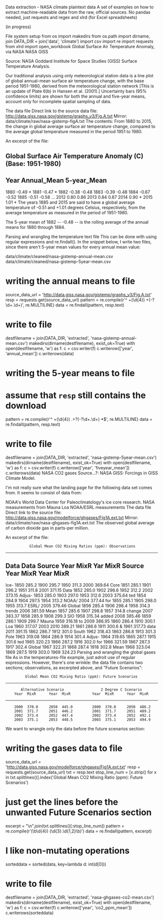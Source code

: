 Data extraction - NASA climate plaintext data
A set of examples on how to extract machine-readable data from the raw, official sources. No pandas needed, just requests and regex and xlrd (for Excel spreadsheets)

(in progress)

File system setup
from os import makedirs
from os.path import dirname, join
DATA_DIR = join('data', 'climate')
import csv
import re
import requests
from xlrd import open_workbook
Global Surface Air Temperature Anomaly, via NASA
NASA GISS

Source: NASA Goddard Institute for Space Studies (GISS) Surface Temperature Analysis.

Our traditional analysis using only meteorological station data is a line plot of global annual-mean surface air temperature change, with the base period 1951-1980, derived from the meteorological station network [This is an update of Plate 6(b) in Hansen et al. (2001).] Uncertainty bars (95% confidence limits) are shown for both the annual and five-year means, account only for incomplete spatial sampling of data.

The data file
Direct link to the source data file: http://data.giss.nasa.gov/gistemp/graphs_v3/Fig.A.txt
Mirror: data/climate/raw/nasa-gistemp-figA.txt
The contents: From 1880 to 2015, the change in global average surface air temperature change, compared to the average global temperature measured in the period 1951 to 1980.

An excerpt of the file:

Global Surface Air Temperature Anomaly (C) (Base: 1951-1980)
------------------------------------------------------------
 Year  Annual_Mean 5-year_Mean
--------------------------------
 1880     -0.49         *
 1881     -0.47         *
 1882     -0.38     -0.48
 1883     -0.39     -0.48
 1884     -0.67     -0.52
 1885     -0.51     -0.58
...
 2012      0.80      0.86
 2013      0.84      0.87
 2014      0.90         *
 2015      1.01         *
The years 1885 and 2015 are said to have a global average temperature of -0.51 and +1.01 degrees Celsius, respectively, from the average temperature as measured in the period of 1951-1980.

The 5-year mean of 1882 -- -0.48 -- is the rolling average of the annual means for 1880 through 1884.

Parsing and wrangling the temperature text file
This can be done with using regular expressions and re.findall(). In the snippet below, I write two files, since there aren't 5-year mean values for every annual mean value:

data/climate/cleaned/nasa-gistemp-annual-mean.csv
data/climate/cleaned/nasa-gistemp-5year-mean.csv
# writing the annual means to file
source_data_url = 'http://data.giss.nasa.gov/gistemp/graphs_v3/Fig.A.txt'
resp = requests.get(source_data_url)
pattern = re.compile(r'^ +(\d{4}) +(-?\d+\.\d+)', re.MULTILINE)
data = re.findall(pattern, resp.text)

# write to file
destfilename = join(DATA_DIR, 'extracted', 'nasa-gistemp-annual-mean.csv')
makedirs(dirname(destfilename), exist_ok=True)
with open(destfilename, 'w') as f:
    c = csv.writer(f)
    c.writerow(['year', 'annual_mean'])
    c.writerows(data)
# writing the 5-year means to file
# assume that `resp` still contains the download
pattern = re.compile(r'^ +(\d{4}) .+?(-?\d+\.\d+) *$', re.MULTILINE)
data = re.findall(pattern, resp.text)

# write to file
destfilename = join(DATA_DIR,  'extracted', 'nasa-gistemp-5year-mean.csv')
makedirs(dirname(destfilename), exist_ok=True)
with open(destfilename, 'w') as f:
    c = csv.writer(f)
    c.writerow(['year', 'fiveyear_mean'])
    c.writerows(data)
NASA CO2 gases
Source...?: NASA GISS: Forcings in GISS Climate Model.

I'm not really sure what the landing page for the following data set comes from. It seems to consist of data from:

NOAA's World Data Center for Paleoclimatology's ice core research.
NASA measurements from Mauna Loa
NOAA/ESRL measurements
The data file
Direct link to the source file: http://data.giss.nasa.gov/modelforce/ghgases/Fig1A.ext.txt
Mirror: data/climate/raw/nasa-ghgases-fig1A.ext.txt
The observed global average of carbon dioxide gas in parts-per million.

An excerpt of the file:

               Global Mean CO2 Mixing Ratios (ppm): Observations
----------------------------------------------------------------------------------
Data                                     Data
Source  Year  MixR          Yar   MixR   Source Year  MixR          Year  MixR
----------------------------------------------------------------------------------
Ice-    1850  285.2         1900  295.7         1950  311.3         2000  369.64
Core    1851  285.1         1901  296.2         1951  311.8         2001  371.15
Data    1852  285.0         1902  296.6         1952  312.2         2002  373.15
Adjus-  1853  285.0         1903  297.0         1953  312.6         2003  375.64
ted     1854  284.9         1904  297.5         1954  313.2   NOAA/ 2004  377.44
for     1855  285.1         1905  298.0         1955  313.7   ESRL/ 2005  379.46
Global  1856  285.4         1906  298.4         1956  314.3  trends 2006  381.59
Mean    1857  285.6         1907  298.8         1957  314.8  change 2007  383.37
        1858  285.9         1908  299.3  SIO    1958  315.34  added 2008  385.46
        1859  286.1         1909  299.7  Mauna  1959  316.18     to 2009  386.95
        1860  286.4         1910  300.1  Loa    1960  317.07   2003 2010  389.21
        1861  286.6         1911  300.6    &    1961  317.73   data 2011  391.15
        1862  286.7         1912  301.0  South  1962  318.43
        1863  286.8         1913  301.3  Pole   1963  319.08
        1864  286.9         1914  301.4  Adjus- 1964  319.65
        1865  287.1         1915  301.6  ted    1965  320.23
        1866  287.2         1916  302.0  for    1966  321.59
        1867  287.3         1917  302.4  Global 1967  322.31
        1868  287.4         1918  302.8  Mean   1968  323.04
        1869  287.5         1919  303.0         1969  324.23
Parsing and wrangling the global gases file
As in the temperatures-file example, just adroit use of regular expressions. However, there's one wrinkle: the data file contains two sections; observations, as excerpted above, and "Future Scenarios":

             Global Mean CO2 Mixing Ratio (ppm): Future Scenarios
----------------------------------------------------------------------------------
           Alternative Scenario                 2 Degree C Scenario
        Year  MixR      Year  MixR          Year  MixR      Year  MixR
----------------------------------------------------------------------------------
        2000  370.0     2050  445.0         2000  370.0     2050  486.2
        2001  371.7     2051  446.2         2001  371.7     2051  489.2
        2002  373.4     2052  447.4         2002  373.4     2052  492.1
        2003  375.1     2053  448.5         2003  375.1     2053  494.9
We want to wrangle only the data before the future scenarios section:

# writing the gases data to file
source_data_url = 'http://data.giss.nasa.gov/modelforce/ghgases/Fig1A.ext.txt'
resp = requests.get(source_data_url)
txt = resp.text
stop_line_num = [x.strip() for x in txt.splitlines()].index('Global Mean CO2 Mixing Ratio (ppm): Future Scenarios')
# just get the lines before the unwanted Future Scenarios section
excerpt = "\n".join(txt.splitlines()[:stop_line_num])
pattern = re.compile(r'(\b\d{4})  (\d{3}\.\d{1,2}\b)')
data = re.findall(pattern, excerpt)

# I like non-mutating operations
sorteddata = sorted(data, key=lambda d: int(d[0]))
# write to file
destfilename = join(DATA_DIR, 'extracted', 'nasa-ghgases-co2-mean.csv')
makedirs(dirname(destfilename), exist_ok=True)
with open(destfilename, 'w') as f:
    c = csv.writer(f)
    c.writerow(['year', 'co2_ppm_mean'])
    c.writerows(sorteddata)
